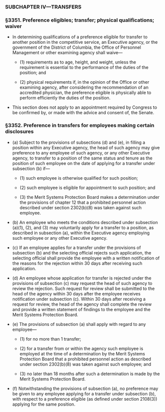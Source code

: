 ### SUBCHAPTER IV—TRANSFERS

### §3351. Preference eligibles; transfer; physical qualifications; waiver
* In determining qualifications of a preference eligible for transfer to another position in the competitive service, an Executive agency, or the government of the District of Columbia, the Office of Personnel Management or other examining agency shall waive—

  * (1) requirements as to age, height, and weight, unless the requirement is essential to the performance of the duties of the position; and

  * (2) physical requirements if, in the opinion of the Office or other examining agency, after considering the recommendation of an accredited physician, the preference eligible is physically able to perform efficiently the duties of the position.


* This section does not apply to an appointment required by Congress to be confirmed by, or made with the advice and consent of, the Senate.

### §3352. Preference in transfers for employees making certain disclosures
* (a) Subject to the provisions of subsections (d) and (e), in filling a position within any Executive agency, the head of such agency may give preference to any employee of such agency, or any other Executive agency, to transfer to a position of the same status and tenure as the position of such employee on the date of applying for a transfer under subsection (b) if—

  * (1) such employee is otherwise qualified for such position;

  * (2) such employee is eligible for appointment to such position; and

  * (3) the Merit Systems Protection Board makes a determination under the provisions of chapter 12 that a prohibited personnel action described under section 2302(b)(8) was taken against such employee.


* (b) An employee who meets the conditions described under subsection (a)(1), (2), and (3) may voluntarily apply for a transfer to a position, as described in subsection (a), within the Executive agency employing such employee or any other Executive agency.

* (c) If an employee applies for a transfer under the provisions of subsection (b) and the selecting official rejects such application, the selecting official shall provide the employee with a written notification of the reasons for the rejection within 30 days after receiving such application.

* (d) An employee whose application for transfer is rejected under the provisions of subsection (c) may request the head of such agency to review the rejection. Such request for review shall be submitted to the head of the agency within 30 days after the employee receives notification under subsection (c). Within 30 days after receiving a request for review, the head of the agency shall complete the review and provide a written statement of findings to the employee and the Merit Systems Protection Board.

* (e) The provisions of subsection (a) shall apply with regard to any employee—

  * (1) for no more than 1 transfer;

  * (2) for a transfer from or within the agency such employee is employed at the time of a determination by the Merit Systems Protection Board that a prohibited personnel action as described under section 2302(b)(8) was taken against such employee; and

  * (3) no later than 18 months after such a determination is made by the Merit Systems Protection Board.


* (f) Notwithstanding the provisions of subsection (a), no preference may be given to any employee applying for a transfer under subsection (b), with respect to a preference eligible (as defined under section 2108(3)) applying for the same position.